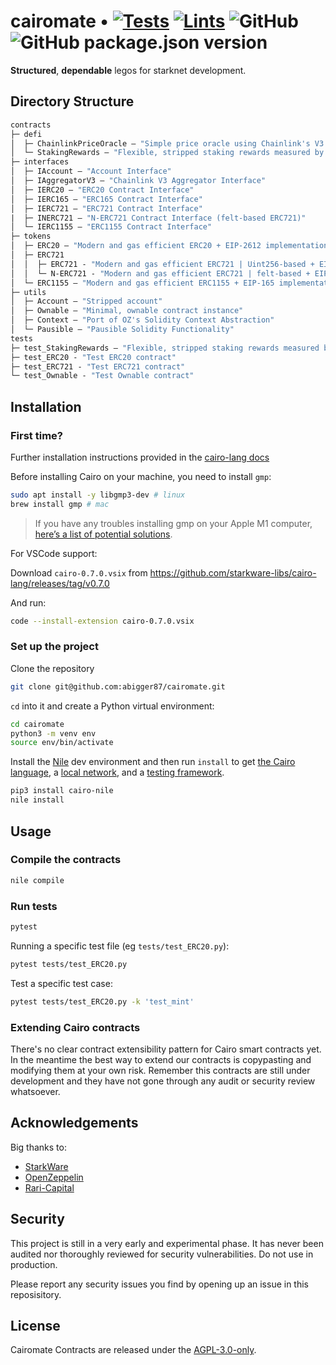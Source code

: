 # cairomate • [![Tests](https://github.com/abigger87/cairomate/actions/workflows/tests.yml/badge.svg)](https://github.com/abigger87/cairomate/actions/workflows/tests.yml) [![Lints](https://github.com/abigger87/cairomate/actions/workflows/lints.yml/badge.svg)](https://github.com/abigger87/cairomate/actions/workflows/lints.yml) ![GitHub](https://img.shields.io/github/license/abigger87/cairomate) ![GitHub package.json version](https://img.shields.io/github/package-json/v/abigger87/cairomate)


**Structured**, **dependable** legos for starknet development.

## Directory Structure

```ml
contracts
├─ defi
│  ├─ ChainlinkPriceOracle — "Simple price oracle using Chainlink's V3 Aggregator"
│  └─ StakingRewards — "Flexible, stripped staking rewards measured by blocks"
├─ interfaces
│  ├─ IAccount — "Account Interface"
│  ├─ IAggregatorV3 — "Chainlink V3 Aggregator Interface"
│  ├─ IERC20 — "ERC20 Contract Interface"
│  ├─ IERC165 — "ERC165 Contract Interface"
│  ├─ IERC721 — "ERC721 Contract Interface"
|  ├─ INERC721 — "N-ERC721 Contract Interface (felt-based ERC721)"
│  └─ IERC1155 — "ERC1155 Contract Interface"
├─ tokens
│  ├─ ERC20 — "Modern and gas efficient ERC20 + EIP-2612 implementation"
│  ├─ ERC721
│  │  ├─ ERC721 - "Modern and gas efficient ERC721 | Uint256-based + EIP-2612 implementation"
│  │  └─ N-ERC721 - "Modern and gas efficient ERC721 | felt-based + EIP-2612 implementation"
│  └─ ERC1155 — "Modern and gas efficient ERC1155 + EIP-165 implementation"
├─ utils
│  ├─ Account — "Stripped account"
│  ├─ Ownable — "Minimal, ownable contract instance"
│  ├─ Context — "Port of OZ's Solidity Context Abstraction"
│  └─ Pausible — "Pausible Solidity Functionality"
tests
├─ test_StakingRewards — "Flexible, stripped staking rewards measured by blocks"
├─ test_ERC20 - "Test ERC20 contract"
├─ test_ERC721 - "Test ERC721 contract"
└─ test_Ownable - "Test Ownable contract"
```

## Installation

### First time?

Further installation instructions provided in the [cairo-lang docs](https://www.cairo-lang.org/docs/quickstart.html)

Before installing Cairo on your machine, you need to install `gmp`:
```bash
sudo apt install -y libgmp3-dev # linux
brew install gmp # mac
```
> If you have any troubles installing gmp on your Apple M1 computer, [here’s a list of potential solutions](https://github.com/OpenZeppelin/nile/issues/22).

For VSCode support:

Download `cairo-0.7.0.vsix` from https://github.com/starkware-libs/cairo-lang/releases/tag/v0.7.0

And run:
```bash
code --install-extension cairo-0.7.0.vsix
```

### Set up the project
Clone the repository


```bash
git clone git@github.com:abigger87/cairomate.git
```

`cd` into it and create a Python virtual environment:

```bash
cd cairomate
python3 -m venv env
source env/bin/activate
```

Install the [Nile](https://github.com/OpenZeppelin/nile) dev environment and then run `install` to get [the Cairo language](https://www.cairo-lang.org/docs/quickstart.html), a [local network](https://github.com/Shard-Labs/starknet-devnet/), and a [testing framework](https://docs.pytest.org/en/6.2.x/).
```bash
pip3 install cairo-nile
nile install
```

## Usage

### Compile the contracts

```bash
nile compile
```

### Run tests

```bash
pytest
```

Running a specific test file (eg `tests/test_ERC20.py`):
```bash
pytest tests/test_ERC20.py
```

Test a specific test case:
```bash
pytest tests/test_ERC20.py -k 'test_mint'
```


### Extending Cairo contracts

There's no clear contract extensibility pattern for Cairo smart contracts yet. In the meantime the best way to extend our contracts is copypasting and modifying them at your own risk. Remember this contracts are still under development and they have not gone through any audit or security review whatsoever.


## Acknowledgements

Big thanks to:

- [StarkWare](https://starkware.co/)
- [OpenZeppelin](https://github.com/OpenZeppelin/cairo-contracts)
- [Rari-Capital](https://github.com/Rari-Capital/solmate)

## Security

This project is still in a very early and experimental phase. It has never been audited nor thoroughly reviewed for security vulnerabilities. Do not use in production.

Please report any security issues you find by opening up an issue in this reposisitory.

## License

Cairomate Contracts are released under the [AGPL-3.0-only](LICENSE).

